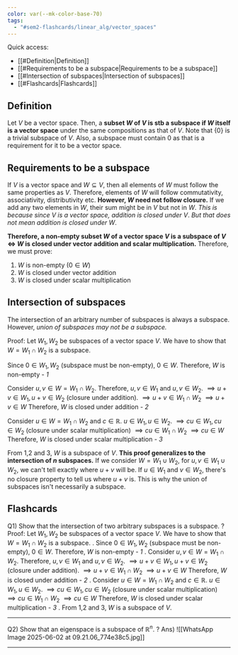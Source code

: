 ```yaml
---
color: var(--mk-color-base-70)
tags:
  - "#sem2-flashcards/linear_alg/vector_spaces"
---
```

Quick access:
- [[#Definition|Definition]]
- [[#Requirements to be a subspace|Requirements to be a subspace]]
- [[#Intersection of subspaces|Intersection of subspaces]]
- [[#Flashcards|Flashcards]]

## Definition
Let $V$ be a vector space. Then, a **subset $W$ of $V$ is stb a subspace if $W$ itself is a vector space** under the same compositions as that of $V$. Note that $\left\{0\right\}$ is a trivial subspace of $V$. Also, a subspace must contain $0$ as that is a requirement for it to be a vector space.

## Requirements to be a subspace
If $V$ is a vector space and $W \subseteq V$, then all elements of $W$ must follow the same properties as $V$. Therefore, elements of $W$ will follow commutativity, associativity, distributivity etc. **However, $W$ need not follow closure.** If we add any two elements in $W$, their sum might be in $V$ but not in $W$. *This is because since $V$ is a vector space, addition is closed under $V$*. *But that does not mean addition is closed under $W$*. 

**Therefore, a non-empty subset $W$ of a vector space $V$ is a subspace of $V$ $\iff$ $W$ is closed under vector addition and scalar multiplication.** Therefore, we must prove:
1) $W$ is non-empty $(0 \in W)$
2) $W$ is closed under vector addition
3) $W$ is closed under scalar multiplication

## Intersection of subspaces
The intersection of an arbitrary number of subspaces is always a subspace. However, *union of subspaces may not be a subspace.* 

Proof: Let $W_{1},W_{2}$ be subspaces of a vector space $V$. We have to show that $W= W_{1} \cap W_{2}$ is a subspace.

Since $0 \in W_{1},W_{2}$ (subspace must be non-empty), $0 \in W$. Therefore, $W$ is non-empty - *1*

Consider $u,v \in W=W_{1} \cap W_{2}$. Therefore, $u,v \in W_{1}$ and $u,v \in  W_{2}$.
$\implies u+v \in W_{1},u+v \in W_{2}$ (closure under addition).
$\implies u+v \in W_{1} \cap W_{2}$
$\implies u+v \in W$ 
Therefore, $W$ is closed under addition - *2*

Consider $u \in W=W_{1} \cap W_{2}$ and $c \in \mathbb{R}$. $u \in W_{1}, u \in W_{2}$.
$\implies cu \in W_{1}, cu \in W_{2}$ (closure under scalar multiplication)
$\implies cu \in W_{1} \cap W_{2}$ 
$\implies cu \in W$
Therefore, $W$ is closed under scalar multiplication - *3*

From 1,2 and 3, $W$ is a subspace of $V$. **This proof generalizes to the intersection of $n$ subspaces.** If we consider $W=W_{1} \cup W_{2}$, for $u,v \in W_{1} \cup W_{2}$, we can't tell exactly where $u+v$ will be. If $u \in W_{1}$ and $v \in W_{2}$, there's no closure property to tell us where $u+v$ is. This is why the union of subspaces isn't necessarily a subspace.




## Flashcards
Q1) Show that the intersection of two arbitrary subspaces is a subspace.
?
Proof: Let $W_{1},W_{2}$ be subspaces of a vector space $V$. We have to show that $W= W_{1} \cap W_{2}$ is a subspace.
.
Since $0 \in W_{1},W_{2}$ (subspace must be non-empty), $0 \in W$. Therefore, $W$ is non-empty - *1*
.
Consider $u,v \in W=W_{1} \cap W_{2}$. Therefore, $u,v \in W_{1}$ and $u,v \in  W_{2}$.
$\implies u+v \in W_{1},u+v \in W_{2}$ (closure under addition).
$\implies u+v \in W_{1} \cap W_{2}$
$\implies u+v \in W$ 
Therefore, $W$ is closed under addition - *2*
.
Consider $u \in W=W_{1} \cap W_{2}$ and $c \in \mathbb{R}$. $u \in W_{1}, u \in W_{2}$.
$\implies cu \in W_{1}, cu \in W_{2}$ (closure under scalar multiplication)
$\implies cu \in W_{1} \cap W_{2}$ 
$\implies cu \in W$
Therefore, $W$ is closed under scalar multiplication - *3*
.
From 1,2 and 3, $W$ is a subspace of $V$.
<div style='border-top: 1px solid; width: 100%; margin-top:3px; margin-bottom: 0px;'></div>

Q2) Show that an eigenspace is a subspace of $\mathbb{R}^n$.
?
Ans) ![[WhatsApp Image 2025-06-02 at 09.21.06_774e38c5.jpg]]
<div style='border-top: 1px solid; width: 100%; margin-top:3px; margin-bottom: 0px;'></div>
